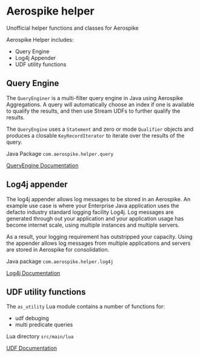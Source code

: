 # Aerospike helper
Unofficial helper functions and classes for Aerospike

Aerospike Helper includes:
- Query Engine 
- Log4j Appender
- UDF utility functions

## Query Engine
The `QueryEnginer` is a multi-filter query engine in Java using Aerospike Aggregations. A query will automatically choose an index if one is available to qualify the results, and then use Stream UDFs to further qualify the results.

The `QueryEngine` uses a `Statement` and zero or mode `Qualifier` objects and produces a closable `KeyRecordIterator` to iterate over the results of the query.

Java Package `com.aerospike.helper.query`

[QueryEngine Documentation](doc/query.md)

## Log4j appender
The log4j appender allows log messages to be stored in an Aerospike. An example use case is where your Enterprise Java application uses the defacto industry standard logging facility Log4j. Log messages are generated through out your application and your application usage has become internet scale, using multiple instances and multiple servers. 

As a result, your logging requirement has outstripped your capacity. Using the appender allows log messages from multiple applications and servers are stored in Aerospike for consolidation.

Java package `com.aerospike.helper.log4j`

[Log4j Documentation](doc/log4j.md)

## UDF utility functions
The `as_utility` Lua module contains a number of functions for:
- udf debuging
- multi predicate queries

Lua directory `src/main/lua`

[UDF Documentation](doc/udf.md)
 
